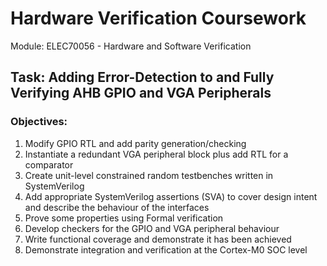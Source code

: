 # Hardware Verification Coursework

Module: ELEC70056 - Hardware and Software Verification

## Task: Adding Error-Detection to and Fully Verifying AHB GPIO and VGA Peripherals

### Objectives:
1. Modify GPIO RTL and add parity generation/checking
2. Instantiate a redundant VGA peripheral block plus add RTL for a comparator
3. Create unit-level constrained random testbenches written in SystemVerilog
4. Add appropriate SystemVerilog assertions (SVA) to cover design intent and describe the behaviour of the interfaces
5. Prove some properties using Formal verification
6. Develop checkers for the GPIO and VGA peripheral behaviour
7. Write functional coverage and demonstrate it has been achieved
8. Demonstrate integration and verification at the Cortex-M0 SOC level
